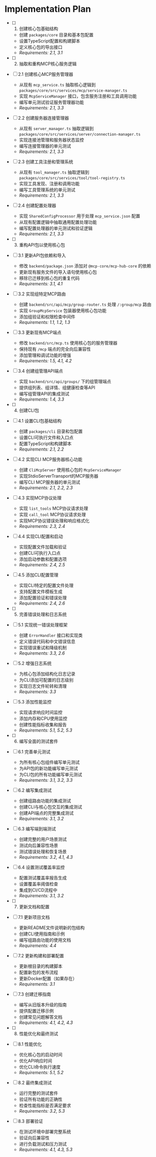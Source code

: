 # Implementation Plan

- [ ] 1. 创建核心包基础结构
  - 创建 `packages/core` 目录和基本包配置
  - 设置TypeScript配置和构建脚本
  - 定义核心包的导出接口
  - _Requirements: 2.1, 3.1_

- [ ] 2. 抽取和重构MCP核心服务逻辑
- [ ] 2.1 创建核心MCP服务管理器
  - 从现有 `mcp_service.ts` 抽取核心逻辑到 `packages/core/src/services/mcp/service-manager.ts`
  - 实现 `McpServiceManager` 接口，包含服务注册和工具调用功能
  - 编写单元测试验证服务管理器功能
  - _Requirements: 2.1, 3.3_

- [ ] 2.2 创建服务器连接管理器
  - 从现有 `server_manager.ts` 抽取逻辑到 `packages/core/src/services/server/connection-manager.ts`
  - 实现连接池管理和服务器状态监控
  - 编写连接管理器的单元测试
  - _Requirements: 2.1, 3.3_

- [ ] 2.3 创建工具注册和管理系统
  - 从现有 `tool_manager.ts` 抽取逻辑到 `packages/core/src/services/tool/tool-registry.ts`
  - 实现工具发现、注册和调用功能
  - 编写工具管理系统的单元测试
  - _Requirements: 2.1, 3.3_

- [ ] 2.4 创建配置处理器
  - 实现 `SharedConfigProcessor` 用于处理 `mcp_service.json` 配置
  - 从现有配置逻辑中抽取通用配置处理功能
  - 编写配置处理器的单元测试和验证逻辑
  - _Requirements: 2.1, 3.3_

- [ ] 3. 重构API包以使用核心包
- [ ] 3.1 更新API包依赖和导入
  - 修改 `backend/package.json` 添加对 `@mcp-core/mcp-hub-core` 的依赖
  - 更新现有服务文件的导入语句使用核心包
  - 移除已迁移到核心包的重复代码
  - _Requirements: 3.1, 4.1_

- [ ] 3.2 实现组特定MCP路由
  - 创建 `backend/src/api/mcp/group-router.ts` 处理 `/:group/mcp` 路由
  - 实现 `GroupMcpService` 包装器使用核心包功能
  - 添加组验证和权限检查中间件
  - _Requirements: 1.1, 1.2, 1.3_

- [ ] 3.3 更新现有MCP端点
  - 修改 `backend/src/mcp.ts` 使用核心包的服务管理器
  - 保持现有 `/mcp` 端点的完全向后兼容性
  - 添加管理和调试功能的增强
  - _Requirements: 1.5, 4.1, 4.2_

- [ ] 3.4 创建组管理API端点
  - 实现 `backend/src/api/groups/` 下的组管理端点
  - 提供组列表、组详情、组健康检查等API
  - 编写组管理API的集成测试
  - _Requirements: 1.4, 3.3_

- [ ] 4. 创建CLI包
- [ ] 4.1 设置CLI包基础结构
  - 创建 `packages/cli` 目录和包配置
  - 设置CLI可执行文件和入口点
  - 配置TypeScript和构建脚本
  - _Requirements: 2.1, 2.2_

- [ ] 4.2 实现CLI MCP服务器核心功能
  - 创建 `CliMcpServer` 使用核心包的 `McpServiceManager`
  - 实现StdioServerTransport的MCP服务器
  - 编写CLI MCP服务器的单元测试
  - _Requirements: 2.1, 2.2, 2.3_

- [ ] 4.3 实现MCP协议处理
  - 实现 `list_tools` MCP协议请求处理
  - 实现 `call_tool` MCP协议请求处理
  - 实现MCP协议错误处理和响应格式化
  - _Requirements: 2.3, 2.4_

- [ ] 4.4 实现CLI配置和启动
  - 实现配置文件加载和验证
  - 创建CLI可执行入口点
  - 添加启动参数和配置选项
  - _Requirements: 2.4, 2.5_

- [ ] 4.5 添加CLI配置管理
  - 实现CLI特定的配置文件处理
  - 支持配置文件模板生成
  - 添加配置验证和错误处理
  - _Requirements: 2.4, 2.6_

- [ ] 5. 完善错误处理和日志系统
- [ ] 5.1 实现统一错误处理框架
  - 创建 `ErrorHandler` 接口和实现类
  - 定义错误代码和中文错误信息
  - 实现错误重试和降级机制
  - _Requirements: 3.3, 2.6_

- [ ] 5.2 增强日志系统
  - 为核心包添加结构化日志记录
  - 为CLI添加可配置的日志级别
  - 实现日志文件轮转和清理
  - _Requirements: 3.3_

- [ ] 5.3 添加性能监控
  - 实现请求响应时间监控
  - 添加内存和CPU使用监控
  - 创建性能指标收集和报告
  - _Requirements: 5.1, 5.2, 5.3_

- [ ] 6. 编写全面的测试套件
- [ ] 6.1 完善单元测试
  - 为所有核心包组件编写单元测试
  - 为API包的新功能编写单元测试
  - 为CLI包的所有功能编写单元测试
  - _Requirements: 3.1, 3.2, 3.3_

- [ ] 6.2 编写集成测试
  - 创建组路由功能的集成测试
  - 创建CLI与核心包交互的集成测试
  - 创建API端点的完整集成测试
  - _Requirements: 3.1, 3.2_

- [ ] 6.3 编写端到端测试
  - 创建完整的用户场景测试
  - 测试向后兼容性场景
  - 测试错误处理和恢复场景
  - _Requirements: 3.2, 4.1, 4.3_

- [ ] 6.4 设置测试覆盖率监控
  - 配置测试覆盖率报告生成
  - 设置覆盖率阈值检查
  - 集成到CI/CD流程中
  - _Requirements: 3.1, 3.2_

- [ ] 7. 更新文档和配置
- [ ] 7.1 更新项目文档
  - 更新README文件说明新的包结构
  - 创建CLI使用指南和示例
  - 编写组路由功能的使用文档
  - _Requirements: 4.4_

- [ ] 7.2 更新构建和部署配置
  - 更新根目录的构建脚本
  - 配置新包的发布流程
  - 更新Docker配置（如果存在）
  - _Requirements: 3.1_

- [ ] 7.3 创建迁移指南
  - 编写从旧版本升级的指南
  - 提供配置迁移示例
  - 创建常见问题解答文档
  - _Requirements: 4.1, 4.2, 4.3_

- [ ] 8. 性能优化和最终测试
- [ ] 8.1 性能优化
  - 优化核心包的启动时间
  - 优化API响应时间
  - 优化CLI命令执行速度
  - _Requirements: 5.1, 5.2_

- [ ] 8.2 最终集成测试
  - 运行完整的测试套件
  - 验证所有功能的正确性
  - 检查性能指标是否满足要求
  - _Requirements: 3.2, 5.3_

- [ ] 8.3 部署验证
  - 在测试环境中部署完整系统
  - 验证向后兼容性
  - 进行负载测试和压力测试
  - _Requirements: 4.1, 4.3, 5.3_